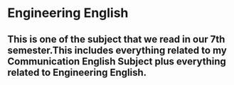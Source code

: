# Engineering English 
This is one of the subject that we read in our 7th semester.This includes everything related to my Communication English Subject plus everything related to Engineering English.
-----
  
